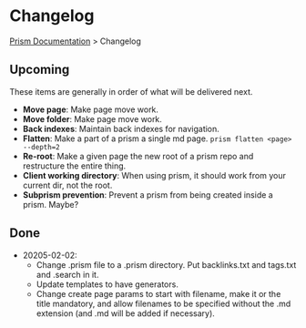 # Changelog

<!-- prism:generate:breadcrumbs -->
[Prism Documentation](README.md) > Changelog
<!-- /prism:generate:breadcrumbs -->

## Upcoming

These items are generally in order of what will be delivered next.

- **Move page**: Make page move work.
- **Move folder**: Make page move work.
- **Back indexes**: Maintain back indexes for navigation.
- **Flatten**: Make a part of a prism a single md page. `prism flatten <page> --depth=2`
- **Re-root**: Make a given page the new root of a prism repo and restructure the entire thing.
- **Client working directory**: When using prism, it should work from your current dir, not the root.
- **Subprism prevention**: Prevent a prism from being created inside a prism. Maybe?

## Done

- 20205-02-02:
  - Change .prism file to a .prism directory. Put backlinks.txt and tags.txt and .search in it.
  - Update templates to have generators.
  - Change create page params to start with filename, make it or the title
  mandatory, and allow filenames to be specified without the .md extension (and
  .md will be added if necessary).

<!-- prism:metadata
---
title: Changelog
path: TODO.md
generator_types:
  - breadcrumbs
---
-->
